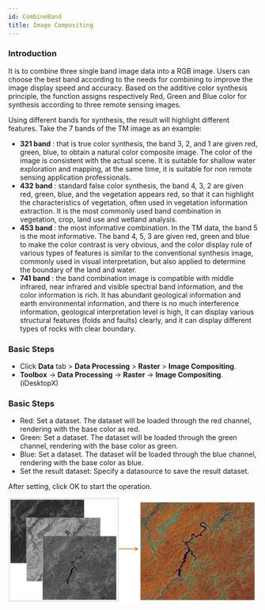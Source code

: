 ```yaml
---
id: CombineBand
title: Image Compositing
---
```

### Introduction

It is to combine three single band image data into a RGB image. Users can
choose the best band according to the needs for combining to improve the image
display speed and accuracy. Based on the additive color synthesis principle,
the function assigns respectively Red, Green and Blue color for synthesis
according to three remote sensing images.

Using different bands for synthesis, the result will highlight different
features. Take the 7 bands of the TM image as an example:

* **321 band** : that is true color synthesis, the band 3, 2, and 1 are given red, green, blue, to obtain a natural color composite image. The color of the image is consistent with the actual scene. It is suitable for shallow water exploration and mapping, at the same time, it is suitable for non remote sensing application professionals.
* **432 band** : standard false color synthesis, the band 4, 3, 2 are given red, green, blue, and the vegetation appears red, so that it can highlight the characteristics of vegetation, often used in vegetation information extraction. It is the most commonly used band combination in vegetation, crop, land use and wetland analysis.
* **453 band** : the most informative combination. In the TM data, the band 5 is the most informative. The band 4, 5, 3 are given red, green and blue to make the color contrast is very obvious, and the color display rule of various types of features is similar to the conventional synthesis image, commonly used in visual interpretation, but also applied to determine the boundary of the land and water.
* **741 band** : the band combination image is compatible with middle infrared, near infrared and visible spectral band information, and the color information is rich. It has abundant geological information and earth environmental information, and there is no much interference information, geological interpretation level is high, it can display various structural features (folds and faults) clearly, and it can display different types of rocks with clear boundary.

### Basic Steps

* Click **Data** tab > **Data Processing** > **Raster** > **Image Compositing**.
* **Toolbox** -> **Data Processing** -> **Raster** -> **Image Compositing**.(iDesktopX)

### Basic Steps

* Red: Set a dataset. The dataset will be loaded through the red channel, rendering with the base color as red.
* Green: Set a dataset. The dataset will be loaded through the green channel, rendering with the base color as green.
* Blue: Set a dataset. The dataset will be loaded through the blue channel, rendering with the base color as blue.
* Set the result dataset: Specify a datasource to save the result dataset.

After setting, click OK to start the operation.

![](img/CombineBandResult.png)

